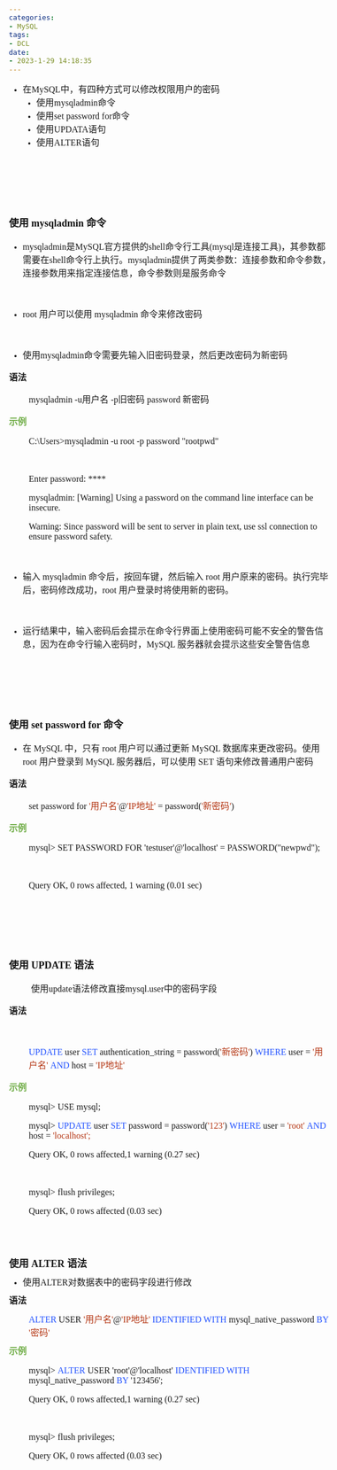 ```yaml
---
categories:
- MySQL
tags:
- DCL
date:
- 2023-1-29 14:18:35
---
```


<body lang=zh-CN style='font-family:Calibri;font-size:11.0pt'>
<!--StartFragment-->

<div style='direction:ltr;border-width:100%'>

<div style='direction:ltr;margin-top:0in;margin-left:0in;width:6.0812in'>

<div style='direction:ltr;margin-top:0in;margin-left:0in;width:6.0812in'>

<ul type=disc style='direction:ltr;unicode-bidi:embed;margin-top:0in;
 margin-bottom:0in'>
 <li style='margin-top:0;margin-bottom:0;vertical-align:middle'><span
     style='font-family:"Microsoft YaHei UI";font-size:12.0pt' lang=zh-CN>在</span><span
     style='font-family:"Comic Sans MS";font-size:12.0pt' lang=en-US>MySQL</span><span
     style='font-family:"Microsoft YaHei UI";font-size:12.0pt' lang=zh-CN>中，有四种方式可以修改权限用户的密码</span></li>
 <ul type=disc style='direction:ltr;unicode-bidi:embed;margin-top:0in;
  margin-bottom:0in'>
  <li style='margin-top:0;margin-bottom:0;vertical-align:middle'><span
      style='font-family:"Microsoft YaHei UI";font-size:12.0pt' lang=zh-CN>使用</span><span
      style='font-family:"Comic Sans MS";font-size:12.0pt' lang=en-US>mysqladmin</span><span
      style='font-family:"Microsoft YaHei UI";font-size:12.0pt' lang=zh-CN>命令</span></li>
  <li style='margin-top:0;margin-bottom:0;vertical-align:middle'><span
      style='font-family:"Microsoft YaHei UI";font-size:12.0pt' lang=zh-CN>使用</span><span
      style='font-family:"Comic Sans MS";font-size:12.0pt' lang=en-US>set
      password for</span><span style='font-family:"Microsoft YaHei UI";
      font-size:12.0pt' lang=zh-CN>命令</span></li>
  <li style='margin-top:0;margin-bottom:0;vertical-align:middle'><span
      style='font-family:"Microsoft YaHei UI";font-size:12.0pt' lang=zh-CN>使用</span><span
      style='font-family:"Comic Sans MS";font-size:12.0pt' lang=en-US>UPDATA</span><span
      style='font-family:"Microsoft YaHei UI";font-size:12.0pt' lang=zh-CN>语句</span></li>
  <li style='margin-top:0;margin-bottom:0;vertical-align:middle'><span
      style='font-family:"Microsoft YaHei UI";font-size:12.0pt' lang=zh-CN>使用</span><span
      style='font-family:"Comic Sans MS";font-size:12.0pt' lang=en-US>ALTER</span><span
      style='font-family:"Microsoft YaHei UI";font-size:12.0pt' lang=zh-CN>语句</span></li>
 </ul>
</ul>

<p style='font-family:"Comic Sans MS";font-size:12.0pt'>&nbsp;</p>

<p style='font-family:"Comic Sans MS";font-size:12.0pt'>&nbsp;</p>

<p style='font-family:"Comic Sans MS";font-size:12.0pt'>&nbsp;</p>

<p style='font-size:13.5pt'><span style='font-weight:bold;
font-family:"Microsoft YaHei UI";color:#111111' lang=zh-CN>使用</span><span
style='font-weight:bold;font-family:"Comic Sans MS";color:#111111' lang=en-US> </span><span
style='font-weight:bold;font-family:"Comic Sans MS";color:#111111' lang=zh-CN>mysqladmin</span><span
style='font-weight:bold;font-family:"Comic Sans MS"' lang=en-US> </span><span
style='font-weight:bold;font-family:"Microsoft YaHei UI"' lang=zh-CN>命令</span></p>

<ul type=disc style='direction:ltr;unicode-bidi:embed;margin-top:0in;
 margin-bottom:0in'>
 <li style='margin-top:0;margin-bottom:0;vertical-align:middle'><span
     style='font-family:"Comic Sans MS";font-size:12.0pt'>mysqladmin</span><span
     style='font-family:"Microsoft YaHei UI";font-size:12.0pt'>是</span><span
     style='font-family:"Comic Sans MS";font-size:12.0pt'>MySQL</span><span
     style='font-family:"Microsoft YaHei UI";font-size:12.0pt'>官方提供的</span><span
     style='font-family:"Comic Sans MS";font-size:12.0pt'>shell</span><span
     style='font-family:"Microsoft YaHei UI";font-size:12.0pt'>命令行工具</span><span
     style='font-family:"Comic Sans MS";font-size:12.0pt'>(mysql</span><span
     style='font-family:"Microsoft YaHei UI";font-size:12.0pt'>是连接工具</span><span
     style='font-family:"Comic Sans MS";font-size:12.0pt'>)</span><span
     style='font-family:"Microsoft YaHei UI";font-size:12.0pt'>，其参数都需要在</span><span
     style='font-family:"Comic Sans MS";font-size:12.0pt'>shell</span><span
     style='font-family:"Microsoft YaHei UI";font-size:12.0pt'>命令行上执行。</span><span
     style='font-family:"Comic Sans MS";font-size:12.0pt'>mysqladmin</span><span
     style='font-family:"Microsoft YaHei UI";font-size:12.0pt'>提供了两类参数：连接参数和命令参数，连接参数用来指定连接信息，命令参数则是服务命令</span></li>
</ul>

<p style='margin-left:.375in;font-family:"Comic Sans MS";font-size:
12.0pt'>&nbsp;</p>

<ul type=disc style='direction:ltr;unicode-bidi:embed;margin-top:0in;
 margin-bottom:0in'>
 <li style='margin-top:0;margin-bottom:0;vertical-align:middle'><span
     style='font-family:"Comic Sans MS";font-size:12.0pt'>root </span><span
     style='font-family:"Microsoft YaHei UI";font-size:12.0pt'>用户可以使用</span><span
     style='font-family:"Comic Sans MS";font-size:12.0pt'> mysqladmin </span><span
     style='font-family:"Microsoft YaHei UI";font-size:12.0pt'>命令来修改密码</span></li>
</ul>

<p style='margin-left:.375in;font-family:"Comic Sans MS";font-size:
12.0pt'>&nbsp;</p>

<ul type=disc style='direction:ltr;unicode-bidi:embed;margin-top:0in;
 margin-bottom:0in'>
 <li style='margin-top:0;margin-bottom:0;vertical-align:middle'><span
     style='font-family:"Microsoft YaHei UI";font-size:12.0pt'>使用</span><span
     style='font-family:"Comic Sans MS";font-size:12.0pt'>mysqladmin</span><span
     style='font-family:"Microsoft YaHei UI";font-size:12.0pt'>命令需要先输入旧密码登录，然后更改密码为新密码</span></li>
</ul>

<p style='font-family:"Microsoft YaHei UI";font-size:12.0pt'><span
style='font-weight:bold'>语法</span></p>

<p style='margin-left:.375in;font-size:12.0pt'><span
style='font-family:"Comic Sans MS"'>mysqladmin -u</span><span style='font-family:
"Microsoft YaHei UI"'>用户名</span><span style='font-family:"Comic Sans MS"'> -p</span><span
style='font-family:"Microsoft YaHei UI"'>旧密码</span><span style='font-family:
"Comic Sans MS"'> password </span><span style='font-family:"Microsoft YaHei UI"'>新密码&nbsp;</span></p>

<p style='font-family:"Microsoft YaHei UI";font-size:12.0pt;
color:#70AD47'><span style='font-weight:bold'>示例</span></p>

<p style='margin-left:.375in;font-family:"Comic Sans MS";font-size:
12.0pt'>C:\Users&gt;mysqladmin -u root -p password &quot;rootpwd&quot;</p>

<p style='margin-left:.375in;font-family:"Comic Sans MS";font-size:
12.0pt'>&nbsp;</p>

<p style='margin-left:.375in;font-family:"Comic Sans MS";font-size:
12.0pt'>Enter password: ****</p>

<p style='margin-left:.375in;font-family:"Comic Sans MS";font-size:
12.0pt'>mysqladmin: [Warning] Using a password on the command line interface
can be insecure.</p>

<p style='margin-left:.375in;font-family:"Comic Sans MS";font-size:
12.0pt'>Warning: Since password will be sent to server in plain text, use ssl
connection to ensure password safety.</p>

<p style='margin-left:.375in;font-family:"Comic Sans MS";font-size:
12.0pt'>&nbsp;</p>

<ul type=disc style='direction:ltr;unicode-bidi:embed;margin-top:0in;
 margin-bottom:0in'>
 <li style='margin-top:0;margin-bottom:0;vertical-align:middle'><span
     style='font-family:"Microsoft YaHei UI";font-size:12.0pt'>输入</span><span
     style='font-family:"Comic Sans MS";font-size:12.0pt'> mysqladmin </span><span
     style='font-family:"Microsoft YaHei UI";font-size:12.0pt'>命令后，按回车键，然后输入</span><span
     style='font-family:"Comic Sans MS";font-size:12.0pt'> root </span><span
     style='font-family:"Microsoft YaHei UI";font-size:12.0pt'>用户原来的密码。执行完毕后，密码修改成功，</span><span
     style='font-family:"Comic Sans MS";font-size:12.0pt'>root </span><span
     style='font-family:"Microsoft YaHei UI";font-size:12.0pt'>用户登录时将使用新的密码。</span></li>
</ul>

<p style='margin-left:.375in;font-family:"Comic Sans MS";font-size:
12.0pt'>&nbsp;</p>

<ul type=disc style='direction:ltr;unicode-bidi:embed;margin-top:0in;
 margin-bottom:0in'>
 <li style='margin-top:0;margin-bottom:0;vertical-align:middle'><span
     style='font-family:"Microsoft YaHei UI";font-size:12.0pt'>运行结果中，输入密码后会提示在命令行界面上使用密码可能不安全的警告信息，因为在命令行输入密码时，</span><span
     style='font-family:"Comic Sans MS";font-size:12.0pt'>MySQL </span><span
     style='font-family:"Microsoft YaHei UI";font-size:12.0pt'>服务器就会提示这些安全警告信息</span></li>
</ul>

<p style='margin-left:.375in;font-family:"Comic Sans MS";font-size:
12.0pt'>&nbsp;</p>

<p style='font-family:"Comic Sans MS";font-size:12.0pt'>&nbsp;</p>

<p style='font-family:"Comic Sans MS";font-size:12.0pt'>&nbsp;</p>

<p style='font-size:13.5pt'><span style='font-weight:bold;
font-family:"Microsoft YaHei UI";color:#111111' lang=zh-CN>使用</span><span
style='font-weight:bold;font-family:"Comic Sans MS";color:#111111' lang=en-US>
set password for </span><span style='font-weight:bold;font-family:"Microsoft YaHei UI";
color:#111111' lang=zh-CN>命令</span><span style='font-family:"Microsoft YaHei UI"'
lang=zh-CN>&nbsp;</span></p>

<ul type=disc style='direction:ltr;unicode-bidi:embed;margin-top:0in;
 margin-bottom:0in'>
 <li style='margin-top:0;margin-bottom:0;vertical-align:middle'><span
     style='font-family:"Microsoft YaHei UI";font-size:12.0pt'>在</span><span
     style='font-family:"Comic Sans MS";font-size:12.0pt'> MySQL </span><span
     style='font-family:"Microsoft YaHei UI";font-size:12.0pt'>中，只有</span><span
     style='font-family:"Comic Sans MS";font-size:12.0pt'> root </span><span
     style='font-family:"Microsoft YaHei UI";font-size:12.0pt'>用户可以通过更新</span><span
     style='font-family:"Comic Sans MS";font-size:12.0pt'> MySQL </span><span
     style='font-family:"Microsoft YaHei UI";font-size:12.0pt'>数据库来更改密码。使用</span><span
     style='font-family:"Comic Sans MS";font-size:12.0pt'> root </span><span
     style='font-family:"Microsoft YaHei UI";font-size:12.0pt'>用户登录到</span><span
     style='font-family:"Comic Sans MS";font-size:12.0pt'> MySQL </span><span
     style='font-family:"Microsoft YaHei UI";font-size:12.0pt'>服务器后，可以使用</span><span
     style='font-family:"Comic Sans MS";font-size:12.0pt'> SET </span><span
     style='font-family:"Microsoft YaHei UI";font-size:12.0pt'>语句来修改普通用户密码</span></li>
</ul>

<p style='font-family:"Microsoft YaHei UI";font-size:12.0pt'><span
style='font-weight:bold'>语法</span></p>

<p style='margin-left:.375in;font-size:12.0pt'><span
style='font-family:"Comic Sans MS"' lang=zh-CN>set password for </span><span
style='font-family:"Comic Sans MS";color:#B43512' lang=en-US>'</span><span
style='font-family:"Microsoft YaHei UI";color:#B43512' lang=zh-CN>用户名</span><span
style='font-family:"Comic Sans MS";color:#B43512' lang=en-US>'</span><span
style='font-family:"Comic Sans MS"' lang=zh-CN>@</span><span style='font-family:
"Comic Sans MS";color:#B43512' lang=en-US>'IP</span><span style='font-family:
"Microsoft YaHei UI";color:#B43512' lang=zh-CN>地址</span><span style='font-family:
"Comic Sans MS";color:#B43512' lang=en-US>'</span><span style='font-family:
"Comic Sans MS"' lang=zh-CN> = password(</span><span style='font-family:"Comic Sans MS";
color:#B43512' lang=zh-CN>'</span><span style='font-family:"Microsoft YaHei UI";
color:#B43512' lang=zh-CN>新密码</span><span style='font-family:"Comic Sans MS";
color:#B43512' lang=zh-CN>'</span><span style='font-family:"Comic Sans MS"'
lang=zh-CN>)</span></p>

<p style='font-family:"Microsoft YaHei UI";font-size:12.0pt;
color:#70AD47'><span style='font-weight:bold'>示例</span></p>

<p style='margin-left:.375in;font-family:"Comic Sans MS";font-size:
12.0pt'>mysql&gt; SET PASSWORD FOR 'testuser'@'localhost' =
PASSWORD(&quot;newpwd&quot;);</p>

<p style='margin-left:.375in;font-family:"Comic Sans MS";font-size:
12.0pt'>&nbsp;</p>

<p style='margin-left:.375in;font-family:"Comic Sans MS";font-size:
12.0pt'>Query OK, 0 rows affected, 1 warning (0.01 sec)</p>

<p style='margin-left:.375in;font-family:"Comic Sans MS";font-size:
12.0pt'>&nbsp;</p>

<p style='font-family:"Comic Sans MS";font-size:12.0pt'>&nbsp;</p>

<p style='font-family:"Comic Sans MS";font-size:12.0pt'>&nbsp;</p>

<p style='font-size:13.5pt;color:#111111'><span style='font-weight:
bold;font-family:"Microsoft YaHei UI"' lang=zh-CN>使用</span><span
style='font-weight:bold;font-family:"Comic Sans MS"' lang=en-US> </span><span
style='font-weight:bold;font-family:"Comic Sans MS"' lang=zh-CN>UPDATE</span><span
style='font-weight:bold;font-family:"Comic Sans MS"' lang=en-US> </span><span
style='font-weight:bold;font-family:"Microsoft YaHei UI"' lang=zh-CN>语法</span></p>

<p style='margin-left:.375in;font-size:12.0pt'><span
style='font-family:"Microsoft YaHei UI"' lang=zh-CN>&nbsp;使用</span><span
style='font-family:"Comic Sans MS"' lang=en-US>update</span><span
style='font-family:"Microsoft YaHei UI"' lang=zh-CN>语法修改直接</span><span
style='font-family:"Comic Sans MS"' lang=en-US>mysql.user</span><span
style='font-family:"Microsoft YaHei UI"' lang=zh-CN>中的密码字段</span></p>

<p style='font-family:"Microsoft YaHei UI";font-size:12.0pt'><span
style='font-weight:bold'>语法</span></p>

<p style='margin-left:.375in;font-family:"Microsoft YaHei UI";
font-size:12.0pt'>&nbsp;</p>

<p style='margin-left:.375in;font-size:12.0pt'><span
style='font-family:"Comic Sans MS";color:#2151FF' lang=en-US>UPDATE</span><span
style='font-family:"Comic Sans MS"' lang=en-US> user </span><span
style='font-family:"Comic Sans MS";color:#2151FF' lang=en-US>SET </span><span
style='font-family:"Comic Sans MS"' lang=zh-CN>authentication_string</span><span
style='font-family:"Comic Sans MS"' lang=en-US> = password(</span><span
style='font-family:"Comic Sans MS";color:#B43512' lang=en-US>'</span><span
style='font-family:"Microsoft YaHei UI";color:#B43512' lang=zh-CN>新密码</span><span
style='font-family:"Comic Sans MS";color:#B43512' lang=en-US>'</span><span
style='font-family:"Comic Sans MS"' lang=en-US>) </span><span style='font-family:
"Comic Sans MS";color:#2151FF' lang=en-US>WHERE</span><span style='font-family:
"Comic Sans MS"' lang=en-US> user = </span><span style='font-family:"Comic Sans MS";
color:#B43512' lang=en-US>'</span><span style='font-family:"Microsoft YaHei UI";
color:#B43512' lang=zh-CN>用户名</span><span style='font-family:"Comic Sans MS";
color:#B43512' lang=en-US>' </span><span style='font-family:"Comic Sans MS";
color:#2151FF' lang=en-US>AND</span><span style='font-family:"Comic Sans MS"'
lang=en-US> host = </span><span style='font-family:"Comic Sans MS";color:#B43512'
lang=en-US>'IP</span><span style='font-family:"Microsoft YaHei UI";color:#B43512'
lang=zh-CN>地址</span><span style='font-family:"Comic Sans MS";color:#B43512'
lang=en-US>'</span></p>

<p style='font-family:"Microsoft YaHei UI";font-size:12.0pt;
color:#70AD47'><span style='font-weight:bold'>示例</span></p>

<p style='margin-left:.375in;font-family:"Comic Sans MS";font-size:
12.0pt'><span lang=zh-CN>mysql&gt;</span><span lang=en-US> USE mysql;</span></p>

<p style='margin-left:.375in;font-size:12.0pt'><span
style='font-family:"Comic Sans MS"' lang=zh-CN>mysql&gt; </span><span
style='font-family:"Comic Sans MS";color:#2151FF' lang=en-US>UPDATE</span><span
style='font-family:"Comic Sans MS"' lang=zh-CN> user </span><span
style='font-family:"Comic Sans MS";color:#2151FF' lang=en-US>SET</span><span
style='font-family:"Comic Sans MS"' lang=zh-CN> password</span><span
style='font-family:"Comic Sans MS"' lang=en-US> </span><span style='font-family:
"Comic Sans MS"' lang=zh-CN>=</span><span style='font-family:"Comic Sans MS"'
lang=en-US> </span><span style='font-family:"Comic Sans MS"' lang=zh-CN>password(</span><span
style='font-family:"Comic Sans MS";color:#B43512' lang=zh-CN>'123'</span><span
style='font-family:"Comic Sans MS"' lang=zh-CN>) </span><span style='font-family:
"Comic Sans MS";color:#2151FF' lang=en-US>WHERE</span><span style='font-family:
"Comic Sans MS"' lang=zh-CN> user</span><span style='font-family:"Comic Sans MS"'
lang=en-US> </span><span style='font-family:"Comic Sans MS"' lang=zh-CN>=</span><span
style='font-family:"Comic Sans MS"' lang=en-US> </span><span style='font-family:
"Comic Sans MS";color:#B43512' lang=zh-CN>'root' </span><span style='font-family:
"Comic Sans MS";color:#2151FF' lang=en-US>AND </span><span style='font-family:
"Comic Sans MS"' lang=zh-CN>host</span><span style='font-family:"Comic Sans MS"'
lang=en-US> </span><span style='font-family:"Comic Sans MS"' lang=zh-CN>=</span><span
style='font-family:"Comic Sans MS"' lang=en-US> </span><span style='font-family:
"Comic Sans MS";color:#B43512' lang=zh-CN>'localhost';</span><span
style='font-family:"Microsoft YaHei UI"' lang=zh-CN>&nbsp;</span></p>

<p style='margin-left:.375in;font-family:"Comic Sans MS";font-size:
12.0pt'><span lang=zh-CN>Query OK, 0 rows affected</span><span lang=en-US>,1
warning</span><span lang=zh-CN> (0.</span><span lang=en-US>27</span><span
lang=zh-CN> sec)</span></p>

<p style='margin-left:.375in;font-family:"Comic Sans MS";font-size:
12.0pt'>&nbsp;</p>

<p style='margin-left:.375in;font-size:12.0pt'><span
style='font-family:"Comic Sans MS"'>mysql&gt; flush privileges;</span><span
style='font-family:"Microsoft YaHei UI"'>&nbsp;</span></p>

<p style='margin-left:.375in;font-family:"Comic Sans MS";font-size:
12.0pt'>Query OK, 0 rows affected (0.03 sec)</p>

<p style='margin-top:7pt;margin-bottom:7pt;font-family:"Comic Sans MS";
font-size:12.0pt'>&nbsp;</p>

<p style='margin-left:.375in;margin-top:7pt;margin-bottom:7pt;font-family:"Comic Sans MS";
font-size:12.0pt'>&nbsp;</p>

<p style='margin-top:7pt;margin-bottom:7pt;font-size:13.5pt'><span
style='font-weight:bold;font-family:"Microsoft YaHei UI"' lang=zh-CN>使用</span><span
style='font-weight:bold;font-family:"Comic Sans MS"' lang=en-US> ALTER </span><span
style='font-weight:bold;font-family:"Microsoft YaHei UI"' lang=zh-CN>语法</span></p>

<ul type=disc style='direction:ltr;unicode-bidi:embed;margin-top:0in;
 margin-bottom:0in'>
 <li style='margin-top:0;margin-bottom:0;vertical-align:middle;margin-top:7pt;
     margin-bottom:7pt'><span style='font-family:"Microsoft YaHei UI";
     font-size:12.0pt' lang=zh-CN>使用</span><span style='font-family:"Comic Sans MS";
     font-size:12.0pt' lang=en-US>ALTER</span><span style='font-family:"Microsoft YaHei UI";
     font-size:12.0pt' lang=zh-CN>对数据表中的密码字段进行修改</span></li>
</ul>

<p style='margin-top:7pt;margin-bottom:7pt;font-family:"Microsoft YaHei UI";
font-size:12.0pt'><span style='font-weight:bold'>语法</span></p>

<p style='margin-left:.375in;margin-top:7pt;margin-bottom:7pt;font-size:12.0pt'><span
style='font-family:"Comic Sans MS";color:#2151FF' lang=en-US>ALTER</span><span
style='font-family:"Comic Sans MS"' lang=en-US> USER </span><span
style='font-family:"Comic Sans MS";color:#B43512' lang=en-US>'</span><span
style='font-family:"Microsoft YaHei UI";color:#B43512' lang=zh-CN>用户名</span><span
style='font-family:"Comic Sans MS";color:#B43512' lang=en-US>'</span><span
style='font-family:"Comic Sans MS"' lang=en-US>@</span><span style='font-family:
"Comic Sans MS";color:#B43512' lang=en-US>'IP</span><span style='font-family:
"Microsoft YaHei UI";color:#B43512' lang=zh-CN>地址</span><span style='font-family:
"Comic Sans MS";color:#B43512' lang=en-US>' </span><span style='font-family:
"Comic Sans MS";color:#2151FF' lang=en-US>IDENTIFIED WITH</span><span
style='font-family:"Comic Sans MS"' lang=en-US> mysql_native_password </span><span
style='font-family:"Comic Sans MS";color:#2151FF' lang=en-US>BY </span><span
style='font-family:"Comic Sans MS";color:#B43512' lang=en-US>'</span><span
style='font-family:"Microsoft YaHei UI";color:#B43512' lang=zh-CN>密码</span><span
style='font-family:"Comic Sans MS";color:#B43512' lang=en-US>'</span></p>

<p style='margin-top:7pt;margin-bottom:7pt;font-family:"Microsoft YaHei UI";
font-size:12.0pt;color:#70AD47'><span style='font-weight:bold'>示例</span></p>

<p style='margin-left:.375in;font-family:"Comic Sans MS";font-size:
12.0pt'><span lang=zh-CN>mysql&gt; </span><span style='color:#2151FF'
lang=en-US>ALTER</span><span lang=en-US> USER 'root'@'localhost' </span><span
style='color:#2151FF' lang=en-US>IDENTIFIED WITH</span><span lang=en-US>
mysql_native_password </span><span style='color:#2151FF' lang=en-US>BY</span><span
lang=en-US> '123456';</span></p>

<p style='margin-left:.375in;font-family:"Comic Sans MS";font-size:
12.0pt'><span lang=zh-CN>Query OK, 0 rows affected</span><span lang=en-US>,1
warning</span><span lang=zh-CN> (0.</span><span lang=en-US>27</span><span
lang=zh-CN> sec)</span></p>

<p style='margin-left:.375in;font-family:"Comic Sans MS";font-size:
12.0pt'>&nbsp;</p>

<p style='margin-left:.375in;font-size:12.0pt'><span
style='font-family:"Comic Sans MS"'>mysql&gt; flush privileges;</span><span
style='font-family:"Microsoft YaHei UI"'>&nbsp;</span></p>

<p style='margin-left:.375in;font-family:"Comic Sans MS";font-size:
12.0pt'>Query OK, 0 rows affected (0.03 sec)</p>

</div>

</div>

</div>

<!--EndFragment-->
</body>

